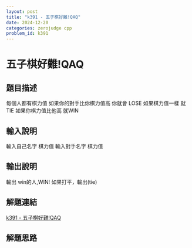 ```yaml
---
layout: post
title: "k391 - 五子棋好難!QAQ"
date: 2024-12-20
categories: zerojudge cpp
problem_id: k391
---
```


# 五子棋好難!QAQ

## 題目描述

每個人都有棋力值
如果你的對手比你棋力值高
你就會 LOSE
如果棋力值一樣
就TIE
如果你棋力值比他高
就WIN

## 輸入說明

輸入自己名字 棋力值
輸入對手名字 棋力值

## 輸出說明

輸出 win的人,WIN!
如果打平，輸出(tie)

## 解題連結

[k391 - 五子棋好難!QAQ](https://zerojudge.tw/ShowProblem?problemid=k391)

## 解題思路


